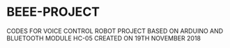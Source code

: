 # BEEE-PROJECT
CODES FOR VOICE CONTROL ROBOT PROJECT
BASED ON ARDUINO AND BLUETOOTH MODULE HC-05
CREATED ON 19TH NOVEMBER 2018
